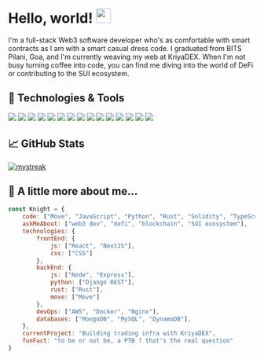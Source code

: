 # Hello, world! <img src="https://raw.githubusercontent.com/MartinHeinz/MartinHeinz/master/wave.gif" width="30px"> 

I'm a full-stack Web3 software developer who's as comfortable with smart contracts as I am with a smart casual dress code. I graduated from BITS Pilani, Goa, and I'm currently weaving my web at KriyaDEX. When I'm not busy turning coffee into code, you can find me diving into the world of DeFi or contributing to the SUI ecosystem.

## 🔧 Technologies & Tools

![](https://img.shields.io/badge/Code-Move-informational?style=flat&logo=move&logoColor=white&color=2bbc8a)
![](https://img.shields.io/badge/Code-JavaScript-informational?style=flat&logo=javascript&logoColor=white&color=2bbc8a)
![](https://img.shields.io/badge/Code-Python-informational?style=flat&logo=python&logoColor=white&color=2bbc8a)
![](https://img.shields.io/badge/Code-Rust-informational?style=flat&logo=rust&logoColor=white&color=2bbc8a)
![](https://img.shields.io/badge/Code-Solidity-informational?style=flat&logo=solidity&logoColor=white&color=2bbc8a)
![](https://img.shields.io/badge/Code-TypeScript-informational?style=flat&logo=typescript&logoColor=white&color=2bbc8a)
![](https://img.shields.io/badge/Tool-Next.js-informational?style=flat&logo=next.js&logoColor=white&color=2bbc8a)
![](https://img.shields.io/badge/Tool-Docker-informational?style=flat&logo=docker&logoColor=white&color=2bbc8a)
![](https://img.shields.io/badge/Tool-AWS-informational?style=flat&logo=amazon-aws&logoColor=white&color=2bbc8a)
![](https://img.shields.io/badge/Tool-Nginx-informational?style=flat&logo=nginx&logoColor=white&color=2bbc8a)
![](https://img.shields.io/badge/Tool-Node.js-informational?style=flat&logo=node.js&logoColor=white&color=2bbc8a)
![](https://img.shields.io/badge/Tool-Express.js-informational?style=flat&logo=express&logoColor=white&color=2bbc8a)
![](https://img.shields.io/badge/Tool-React.js-informational?style=flat&logo=react&logoColor=white&color=2bbc8a)
![](https://img.shields.io/badge/DB-MongoDB-informational?style=flat&logo=mongodb&logoColor=white&color=2bbc8a)
![](https://img.shields.io/badge/DB-MySQL-informational?style=flat&logo=mysql&logoColor=white&color=2bbc8a)

## &#x1f4c8; GitHub Stats

<a href="https://github.com/Knight-101">
<img src="https://github-readme-streak-stats.herokuapp.com/?user=Knight-101&theme=tokyonight" alt="mystreak"/>
</a>

## 📣 A little more about me...  

```javascript
const Knight = {
    code: ["Move", "JavaScript", "Python", "Rust", "Solidity", "TypeScript"],
    askMeAbout: ["web3 dev", "defi", "blockchain", "SUI ecosystem"],
    technologies: {
        frontEnd: {
            js: ["React", "NextJS"],
            css: ["CSS"]
        },
        backEnd: {
            js: ["Node", "Express"],
            python: ["Django REST"],
            rust: ["Rust"],
            move: ["Move"]
        },
        devOps: ["AWS", "Docker", "Nginx"],
        databases: ["MongoDB", "MySQL", "DynamoDB"],
    },
    currentProject: "Building trading infra with KriyaDEX",
    funFact: "to be or not be, a PTB ? that's the real question"
}
